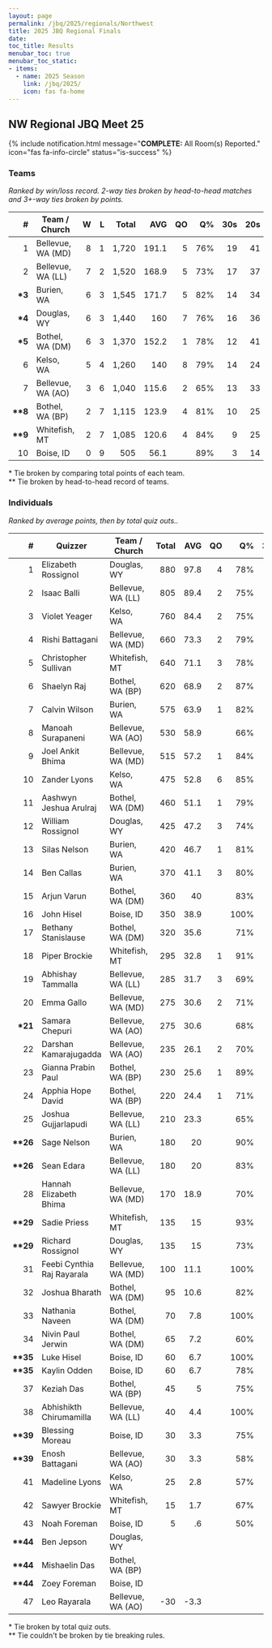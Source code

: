 ```yaml
---
layout: page
permalink: /jbq/2025/regionals/Northwest
title: 2025 JBQ Regional Finals
date: 
toc_title: Results
menubar_toc: true
menubar_toc_static:
- items:
  - name: 2025 Season
    link: /jbq/2025/
    icon: fas fa-home
---
```



## NW Regional JBQ Meet 25

{% include notification.html
   message="<b>COMPLETE:</b> All Room(s) Reported."
   icon="fas fa-info-circle"
   status="is-success" %}


### Teams

*Ranked by win/loss record. 2-way ties broken by head-to-head matches and 3+-way ties broken by points.*

| # | Team / Church | W | L | Total | AVG | QO | Q% | 30s | 20s | 10s |
|--:|---|--:|--:|--:|--:|--:|--:|--:|--:|--:|
| 1 | Bellevue, WA (MD) | 8 | 1 | 1,720 | 191.1 | 5 | 76% | 19 | 41 | 59 |
| 2 | Bellevue, WA (LL) | 7 | 2 | 1,520 | 168.9 | 5 | 73% | 17 | 37 | 54 |
| **\*3** | Burien, WA | 6 | 3 | 1,545 | 171.7 | 5 | 82% | 14 | 34 | 58 |
| **\*4** | Douglas, WY | 6 | 3 | 1,440 | 160 | 7 | 76% | 16 | 36 | 42 |
| **\*5** | Bothel, WA (DM) | 6 | 3 | 1,370 | 152.2 | 1 | 78% | 12 | 41 | 44 |
| 6 | Kelso, WA | 5 | 4 | 1,260 | 140 | 8 | 79% | 14 | 24 | 50 |
| 7 | Bellevue, WA (AO) | 3 | 6 | 1,040 | 115.6 | 2 | 65% | 13 | 33 | 41 |
| **\*\*8** | Bothel, WA (BP) | 2 | 7 | 1,115 | 123.9 | 4 | 81% | 10 | 25 | 42 |
| **\*\*9** | Whitefish, MT | 2 | 7 | 1,085 | 120.6 | 4 | 84% | 9 | 25 | 38 |
| 10 | Boise, ID | 0 | 9 | 505 | 56.1 |  | 89% | 3 | 14 | 16 |

\* Tie broken by comparing total points of each team.\
\*\* Tie broken by head-to-head record of teams.

### Individuals

*Ranked by average points, then by total quiz outs..*

| # | Quizzer | Team / Church | Total | AVG | QO | Q% | 30s | 20s | 10s |
|--:|---|---|--:|--:|--:|--:|--:|--:|--:|
| 1 | Elizabeth Rossignol | Douglas, WY | 880 | 97.8 | 4 | 78% | 15 | 25 | 3 |
| 2 | Isaac Balli | Bellevue, WA (LL) | 805 | 89.4 | 2 | 75% | 14 | 26 |  |
| 3 | Violet Yeager | Kelso, WA | 760 | 84.4 | 2 | 75% | 14 | 24 |  |
| 4 | Rishi Battagani | Bellevue, WA (MD) | 660 | 73.3 | 2 | 79% | 9 | 24 | 1 |
| 5 | Christopher Sullivan | Whitefish, MT | 640 | 71.1 | 3 | 78% | 7 | 19 | 10 |
| 6 | Shaelyn Raj | Bothel, WA (BP) | 620 | 68.9 | 2 | 87% | 9 | 14 | 10 |
| 7 | Calvin Wilson | Burien, WA | 575 | 63.9 | 1 | 82% | 9 | 18 |  |
| 8 | Manoah Surapaneni | Bellevue, WA (AO) | 530 | 58.9 |  | 66% | 11 | 20 |  |
| 9 | Joel Ankit Bhima | Bellevue, WA (MD) | 515 | 57.2 | 1 | 84% | 8 | 15 | 3 |
| 10 | Zander Lyons | Kelso, WA | 475 | 52.8 | 6 | 85% |  |  | 46 |
| 11 | Aashwyn Jeshua Arulraj | Bothel, WA (DM) | 460 | 51.1 | 1 | 79% | 5 | 17 | 4 |
| 12 | William Rossignol | Douglas, WY | 425 | 47.2 | 3 | 74% | 1 | 10 | 24 |
| 13 | Silas Nelson | Burien, WA | 420 | 46.7 | 1 | 81% | 5 | 16 |  |
| 14 | Ben Callas | Burien, WA | 370 | 41.1 | 3 | 80% |  |  | 39 |
| 15 | Arjun Varun | Bothel, WA (DM) | 360 | 40 |  | 83% | 3 | 8 | 14 |
| 16 | John Hisel | Boise, ID | 350 | 38.9 |  | 100% | 2 | 13 | 3 |
| 17 | Bethany Stanislause | Bothel, WA (DM) | 320 | 35.6 |  | 71% | 3 | 13 | 8 |
| 18 | Piper Brockie | Whitefish, MT | 295 | 32.8 | 1 | 91% | 2 | 6 | 12 |
| 19 | Abhishay Tammalla | Bellevue, WA (LL) | 285 | 31.7 | 3 | 69% |  |  | 33 |
| 20 | Emma Gallo | Bellevue, WA (MD) | 275 | 30.6 | 2 | 71% |  |  | 32 |
| **\*21** | Samara Chepuri | Bellevue, WA (AO) | 275 | 30.6 |  | 68% | 2 | 13 | 6 |
| 22 | Darshan Kamarajugadda | Bellevue, WA (AO) | 235 | 26.1 | 2 | 70% |  |  | 28 |
| 23 | Gianna Prabin Paul | Bothel, WA (BP) | 230 | 25.6 | 1 | 89% |  | 8 | 8 |
| 24 | Apphia Hope David | Bothel, WA (BP) | 220 | 24.4 | 1 | 71% |  | 2 | 23 |
| 25 | Joshua Gujjarlapudi | Bellevue, WA (LL) | 210 | 23.3 |  | 65% | 3 | 9 | 1 |
| **\*\*26** | Sage Nelson | Burien, WA | 180 | 20 |  | 90% |  |  | 19 |
| **\*\*26** | Sean Edara | Bellevue, WA (LL) | 180 | 20 |  | 83% |  |  | 20 |
| 28 | Hannah Elizabeth Bhima | Bellevue, WA (MD) | 170 | 18.9 |  | 70% |  |  | 23 |
| **\*\*29** | Sadie Priess | Whitefish, MT | 135 | 15 |  | 93% |  |  | 14 |
| **\*\*29** | Richard Rossignol | Douglas, WY | 135 | 15 |  | 73% |  | 1 | 15 |
| 31 | Feebi Cynthia Raj Rayarala | Bellevue, WA (MD) | 100 | 11.1 |  | 100% | 2 | 2 |  |
| 32 | Joshua Bharath | Bothel, WA (DM) | 95 | 10.6 |  | 82% |  | 2 | 7 |
| 33 | Nathania Naveen | Bothel, WA (DM) | 70 | 7.8 |  | 100% |  |  | 7 |
| 34 | Nivin Paul Jerwin | Bothel, WA (DM) | 65 | 7.2 |  | 60% | 1 | 1 | 4 |
| **\*\*35** | Luke Hisel | Boise, ID | 60 | 6.7 |  | 100% | 1 |  | 3 |
| **\*\*35** | Kaylin Odden | Boise, ID | 60 | 6.7 |  | 78% |  |  | 7 |
| 37 | Keziah Das | Bothel, WA (BP) | 45 | 5 |  | 75% | 1 | 1 | 1 |
| 38 | Abhishikth Chirumamilla | Bellevue, WA (LL) | 40 | 4.4 |  | 100% |  | 2 |  |
| **\*\*39** | Blessing Moreau | Boise, ID | 30 | 3.3 |  | 75% |  | 1 | 2 |
| **\*\*39** | Enosh Battagani | Bellevue, WA (AO) | 30 | 3.3 |  | 58% |  |  | 7 |
| 41 | Madeline Lyons | Kelso, WA | 25 | 2.8 |  | 57% |  |  | 4 |
| 42 | Sawyer Brockie | Whitefish, MT | 15 | 1.7 |  | 67% |  |  | 2 |
| 43 | Noah Foreman | Boise, ID | 5 | .6 |  | 50% |  |  | 1 |
| **\*\*44** | Ben Jepson | Douglas, WY |  |  |  |  |  |  |  |
| **\*\*44** | Mishaelin Das | Bothel, WA (BP) |  |  |  |  |  |  |  |
| **\*\*44** | Zoey Foreman | Boise, ID |  |  |  |  |  |  |  |
| 47 | Leo Rayarala | Bellevue, WA (AO) | -30 | -3.3 |  |  |  |  |  |

\* Tie broken by total quiz outs.\
\*\* Tie couldn't be broken by tie breaking rules.

